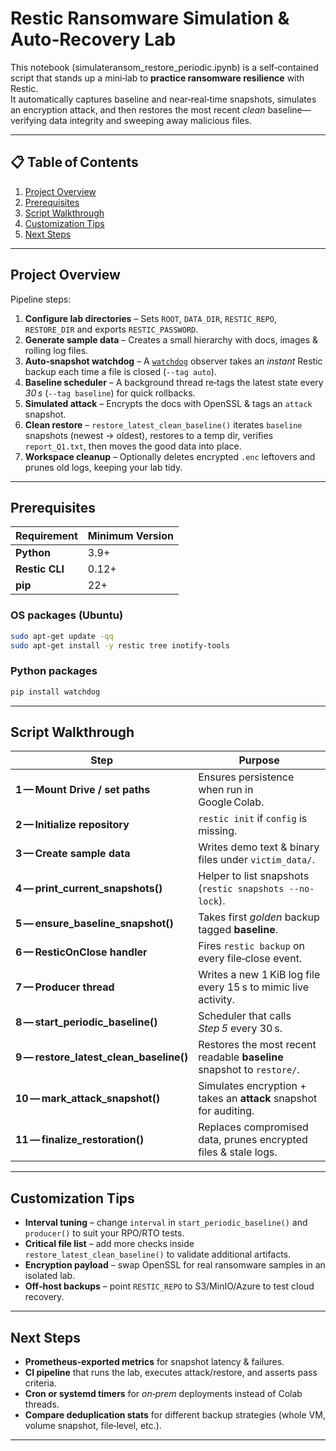 # Restic Ransomware Simulation & Auto‑Recovery Lab

This notebook (simulateransom_restore_periodic.ipynb) is a self‑contained script that stands up a mini‑lab to **practice ransomware resilience** with Restic.  
It automatically captures baseline and near‑real‑time snapshots, simulates an encryption attack, and then restores the most recent *clean* baseline—verifying data integrity and sweeping away malicious files.

---
## 📋 Table of Contents

1. [Project Overview](#project-overview)  
2. [Prerequisites](#prerequisites)  
3. [Script Walkthrough](#script-walkthrough)  
4. [Customization Tips](#customization-tips)  
5. [Next Steps](#next-steps)  

---

## Project Overview

Pipeline steps:

1. **Configure lab directories** – Sets `ROOT`, `DATA_DIR`, `RESTIC_REPO`, `RESTORE_DIR` and exports `RESTIC_PASSWORD`.
2. **Generate sample data** – Creates a small hierarchy with docs, images & rolling log files.
3. **Auto‑snapshot watchdog** – A [`watchdog`](https://pypi.org/project/watchdog/) observer takes an *instant* Restic backup each time a file is closed (`--tag auto`).
4. **Baseline scheduler** – A background thread re‑tags the latest state every *30 s* (`--tag baseline`) for quick rollbacks.
5. **Simulated attack** – Encrypts the docs with OpenSSL & tags an `attack` snapshot.
6. **Clean restore** – `restore_latest_clean_baseline()` iterates `baseline` snapshots (newest → oldest), restores to a temp dir, verifies `report_Q1.txt`, then moves the good data into place.
7. **Workspace cleanup** – Optionally deletes encrypted `.enc` leftovers and prunes old logs, keeping your lab tidy.

---

## Prerequisites

| Requirement | Minimum Version |
|-------------|-----------------|
| **Python**  | 3.9+ |
| **Restic CLI** | 0.12+ |
| **pip** | 22+ |

### OS packages (Ubuntu)

```bash
sudo apt-get update -qq
sudo apt-get install -y restic tree inotify-tools
```

### Python packages

```bash
pip install watchdog
```

---

## Script Walkthrough

| Step | Purpose |
|------|---------|
| **1 — Mount Drive / set paths** | Ensures persistence when run in Google Colab. |
| **2 — Initialize repository** | `restic init` if `config` is missing. |
| **3 — Create sample data** | Writes demo text & binary files under `victim_data/`. |
| **4 — print_current_snapshots()** | Helper to list snapshots (`restic snapshots --no-lock`). |
| **5 — ensure_baseline_snapshot()** | Takes first *golden* backup tagged **baseline**. |
| **6 — ResticOnClose handler** | Fires `restic backup` on every file‑close event. |
| **7 — Producer thread** | Writes a new 1 KiB log file every 15 s to mimic live activity. |
| **8 — start_periodic_baseline()** | Scheduler that calls *Step 5* every 30 s. |
| **9 — restore_latest_clean_baseline()** | Restores the most recent readable **baseline** snapshot to `restore/`. |
| **10 — mark_attack_snapshot()** | Simulates encryption + takes an **attack** snapshot for auditing. |
| **11 — finalize_restoration()** | Replaces compromised data, prunes encrypted files & stale logs. |

---

## Customization Tips

* **Interval tuning** – change `interval` in `start_periodic_baseline()` and `producer()` to suit your RPO/RTO tests.  
* **Critical file list** – add more checks inside `restore_latest_clean_baseline()` to validate additional artifacts.  
* **Encryption payload** – swap OpenSSL for real ransomware samples in an isolated lab.  
* **Off‑host backups** – point `RESTIC_REPO` to S3/MinIO/Azure to test cloud recovery.  

---

## Next Steps

* **Prometheus‑exported metrics** for snapshot latency & failures.  
* **CI pipeline** that runs the lab, executes attack/restore, and asserts pass criteria.  
* **Cron or systemd timers** for *on‑prem* deployments instead of Colab threads.  
* **Compare deduplication stats** for different backup strategies (whole VM, volume snapshot, file‑level, etc.).

---

